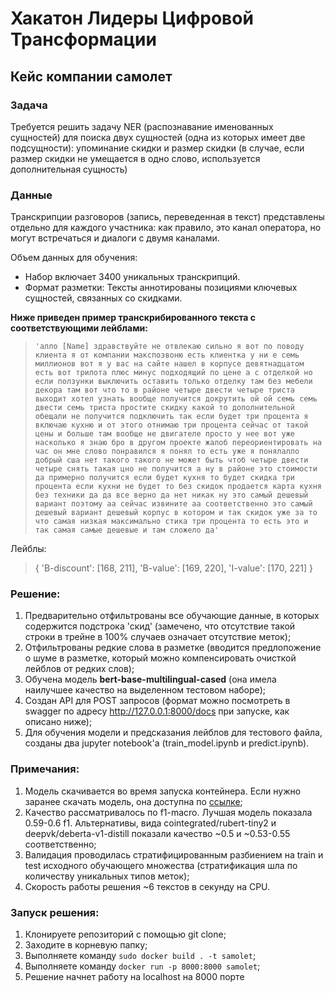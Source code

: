 # Хакатон Лидеры Цифровой Трансформации
## Кейс компании самолет

### Задача

Требуется решить задачу NER (распознавание именованных сущностей) для поиска двух сущностей (одна из которых имеет две подсущности): упоминание скидки и размер скидки (в случае, если размер скидки не умещается в одно слово, используется дополнительная сущность)

### Данные

Транскрипции разговоров (запись, переведенная в текст) представлены отдельно для каждого участника: как правило, это канал оператора, но могут встречаться и диалоги с двумя каналами.

Объем данных для обучения:
- Набор включает 3400 уникальных транскрипций.
- Формат разметки: Тексты аннотированы позициями ключевых сущностей, связанных со скидками.

__Ниже приведен пример транскрибированного текста с соответствующими лейблами:__
>     'алло [Name] здравствуйте не отвлекаю сильно я вот по поводу клиента я от компании макспозвоню есть клиентка у ни е семь миллионов вот я у вас на сайте нашел в корпусе девятнадцатом есть вот трилота плюс минус подходящий по цене а с отделкой но если ползунки выключить оставить только отделку там без мебели декора там вот что то в районе четыре двести четыре триста выходит хотел узнать вообще получится докрутить ой ой семь семь двести семь триста простите скидку какой то дополнительной обещали не получится подключить так если будет три процента я включаю кухню и от этого отнимаю три процента сейчас от такой цены и больше там вообще не двигателе просто у нее вот уже насколько я знаю бро в другом проекте жалоб переориентировать на час он мне слово понравился я понял то есть уже я понялалло добрый сша нет такого такого не может быть чтоб четыре двести четыре снять такая цно не получится а ну в районе это стоимости да примерно получится если будет кухня то будет скидка три процента если кухни не будет то без скидок продается карта кухня без техники да да все верно да нет никак ну это самый дешевый вариант поэтому аа сейчас извините аа соответственно это самый дешевый вариант дешевый корпус в котором и так скидок уже за то что самая низкая максимально стика три процента то есть это и так самая самые дешевые и там сложело да'

Лейблы:
> {
  'B-discount': [168, 211],
  'B-value': [169, 220],
  'I-value': [170, 221]
}

### Решение:
1. Предварительно отфильтрованы все обучающие данные, в которых содержится подстрока 'скид' (замечено, что отсутствие такой строки в трейне в 100% случаев означает отсутствие меток);
2. Отфильтрованы редкие слова в разметке (вводится предлопожение о шуме в разметке, который можно компенсировать очисткой лейблов от редких слов);
3. Обучена модель **bert-base-multilingual-cased** (она имела наилучшее качество на выделенном тестовом наборе);
4. Создан API для POST запросов (формат можно посмотреть в swagger по адресу http://127.0.0.1:8000/docs при запуске, как описано ниже);
5. Для обучения модели и предсказания лейблов для тестового файла, созданы два jupyter notebook'а (train_model.ipynb и predict.ipynb).

### Примечания:
1. Модель скачивается во время запуска контейнера. Если нужно заранее скачать модель, она доступна по [ссылке](https://drive.google.com/drive/folders/1zX0YY_u9cO-fCP-HYOMF0FIcaSb5jMdU?usp=sharing);
2. Качество рассматривалось по f1-macro. Лучшая модель показала 0.59-0.6 f1. Альтернативы, вида cointegrated/rubert-tiny2 и deepvk/deberta-v1-distill показали качество ~0.5 и ~0.53-0.55 соответственно;
3. Валидация проводилась стратифицированным разбиением на train и test исходного обучающего множества (стратификация шла по количеству уникальных типов меток);
4. Скорость работы решения ~6 текстов в секунду на CPU.

### Запуск решения:
1. Клонируете репозиторий с помощью git clone;
2. Заходите в корневую папку;
3. Выполняете команду ```sudo docker build . -t samolet```;
4. Выполняете команду ```docker run -p 8000:8000 samolet```;
5. Решение начнет работу на localhost на 8000 порте